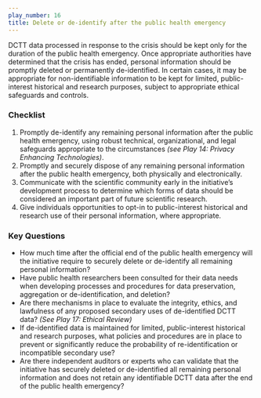 ```yaml
---
play_number: 16
title: Delete or de-identify after the public health emergency
---
```


DCTT data processed in response to the crisis should be kept only for the duration of the public health emergency. Once appropriate authorities have determined that the crisis has ended, personal information should be promptly deleted or permanently de-identified. In certain cases, it may be appropriate for non-identifiable information to be kept for limited, public-interest historical and research purposes, subject to appropriate ethical safeguards and controls. 

### Checklist
1. Promptly de-identify any remaining personal information after the public health emergency, using robust technical, organizational, and legal safeguards appropriate to the circumstances *(see Play 14: Privacy Enhancing Technologies)*.
2. Promptly and securely dispose of any remaining personal information after the public health emergency, both physically and electronically. 
3. Communicate with the scientific community early in the initiative’s development process to determine which forms of data should be considered an important part of future scientific research.
4. Give individuals opportunities to opt-in to public-interest historical and research use of their personal information, where appropriate.


### Key Questions
- How much time after the official end of the public health emergency will the initiative require to securely delete or de-identify all remaining personal information? 
- Have public health researchers been consulted for their data needs when developing processes and procedures for data preservation, aggregation or de-identification, and deletion?
- Are there mechanisms in place to evaluate the integrity, ethics, and lawfulness of any proposed secondary uses of de-identified DCTT data? *(See Play 17: Ethical Review)*
- If de-identified data is maintained for limited, public-interest historical and research purposes, what policies and procedures are in place to prevent or significantly reduce the probability of re-identification or incompatible secondary use? 
- Are there independent auditors or experts who can validate that the initiative has securely deleted or de-identified all remaining personal information and does not retain any identifiable DCTT data after the end of the public health emergency?
